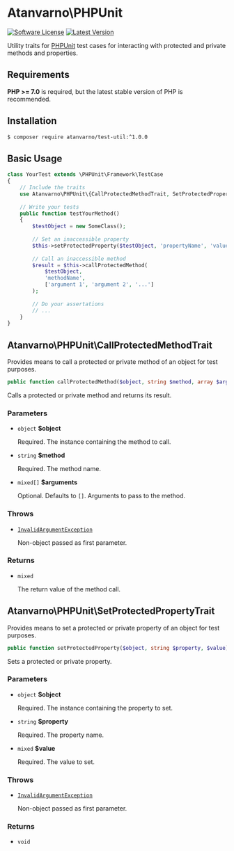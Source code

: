 # Atanvarno\PHPUnit
[![Software License](https://img.shields.io/badge/license-MIT-brightgreen.svg?style=flat-square)](https://github.com/atanvarno69/test-util/blob/master/LICENSE)
[![Latest Version](https://img.shields.io/github/release/atanvarno69/test-util.svg?style=flat-square)](https://github.com/atanvarno69/test-util/releases)

Utility traits for [PHPUnit](https://phpunit.de/) test cases for interacting 
with protected and private methods and properties.

## Requirements
**PHP >= 7.0** is required, but the latest stable version of PHP is recommended.

## Installation
```bash
$ composer require atanvarno/test-util:^1.0.0
```

## Basic Usage
```php
class YourTest extends \PHPUnit\Framework\TestCase
{
    // Include the traits
    use Atanvarno\PHPUnit\{CallProtectedMethodTrait, SetProtectedPropertyTrait};
    
    // Write your tests
    public function testYourMethod()
    {
        $testObject = new SomeClass();
        
        // Set an inaccessible property
        $this->setProtectedProperty($testObject, 'propertyName', 'value');
        
        // Call an inaccessible method
        $result = $this->callProtectedMethod(
            $testObject,
            'methodName',
            ['argument 1', 'argument 2', '...']
        );
        
        // Do your assertations
        // ...
    }
}
```

## Atanvarno\PHPUnit\CallProtectedMethodTrait
Provides means to call a protected or private method of an object for test 
purposes.

```php
public function callProtectedMethod($object, string $method, array $arguments = [])
```

Calls a protected or private method and returns its result.

### Parameters
* `object` **$object**

  Required. The instance containing the method to call.
  
* `string` **$method**

  Required. The method name.
  
* `mixed[]` **$arguments**

  Optional. Defaults to `[]`. Arguments to pass to the method.

### Throws
* [`InvalidArgumentException`](http://php.net/manual/en/class.invalidargumentexception.php)

  Non-object passed as first parameter.

### Returns
* `mixed`

  The return value of the method call.

## Atanvarno\PHPUnit\SetProtectedPropertyTrait
Provides means to set a protected or private property of an object for test 
purposes.

```php
public function setProtectedProperty($object, string $property, $value)
```

Sets a protected or private property.

### Parameters
* `object` **$object**

  Required. The instance containing the property to set.
  
* `string` **$property**

  Required. The property name.
  
* `mixed` **$value**

  Required. The value to set.

### Throws
* [`InvalidArgumentException`](http://php.net/manual/en/class.invalidargumentexception.php)

  Non-object passed as first parameter.

### Returns
* `void`
